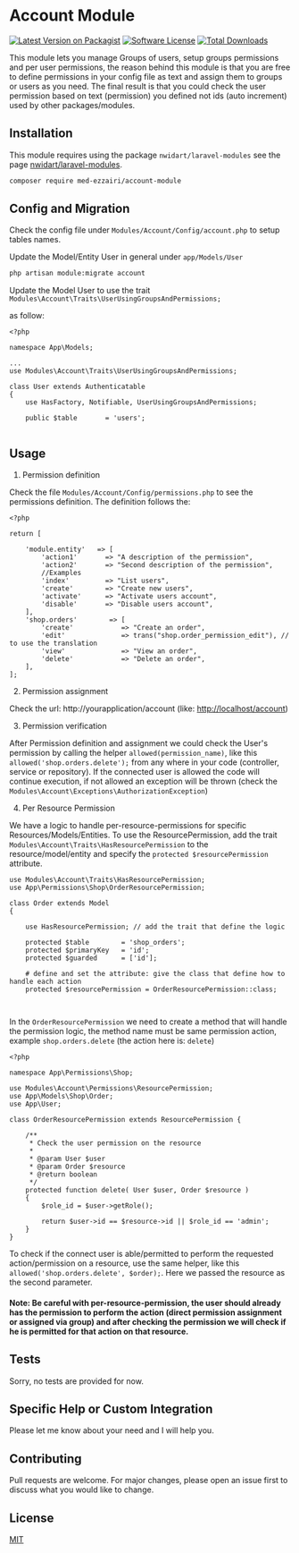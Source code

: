 # Account Module 

[![Latest Version on Packagist](https://img.shields.io/packagist/v/med-ezzairi/account-module.svg?style=flat-square)](https://packagist.org/packages/med-ezzairi/account-module)
[![Software License](https://img.shields.io/badge/license-MIT-brightgreen.svg?style=flat-square)](LICENSE.md)
[![Total Downloads](https://img.shields.io/packagist/dt/med-ezzairi/account-module.svg?style=flat-square)](https://packagist.org/packages/med-ezzairi/account-module)

This module lets you manage Groups of users, setup groups permissions and per user permissions, the reason behind this module is that you are free to define permissions in your config file as text and assign them to groups or users as you need. The final result is that you could check the user permission based on text (permission) you defined not ids (auto increment) used by other packages/modules.

## Installation

This module requires using the package `nwidart/laravel-modules` see the page [nwidart/laravel-modules](https://github.com/nWidart/laravel-modules).

```bash
composer require med-ezzairi/account-module
```

## Config and Migration

Check the config file under `Modules/Account/Config/account.php` to setup tables names.

Update the Model/Entity User in general under `app/Models/User`

```bash
php artisan module:migrate account
```

Update the Model User to use the trait `Modules\Account\Traits\UserUsingGroupsAndPermissions;`

as follow:
```
<?php

namespace App\Models;

...
use Modules\Account\Traits\UserUsingGroupsAndPermissions;

class User extends Authenticatable
{
    use HasFactory, Notifiable, UserUsingGroupsAndPermissions;
	
    public $table       = 'users';


```


## Usage

1. Permission definition

Check the file `Modules/Account/Config/permissions.php` to see the permissions definition.
The definition follows the:

```
<?php 

return [
    
    'module.entity'   => [
        'action1'     	=> "A description of the permission",
        'action2'  	    => "Second description of the permission",
        //Examples
        'index'     	=> "List users",
        'create'  	    => "Create new users",
        'activate' 		=> "Activate users account",
        'disable'     	=> "Disable users account",
    ],
    'shop.orders'        => [
        'create'            => "Create an order",
        'edit'              => trans("shop.order_permission_edit"), // to use the translation
        'view'              => "View an order",
        'delete'            => "Delete an order",
    ],
];
```

2. Permission assignment

Check the url: http://yourapplication/account (like: [http://localhost/account](http://localhost/account))

3. Permission verification

After Permission definition and assignment we could check the User's permission by calling the helper `allowed(permission_name)`, like this `allowed('shop.orders.delete');` from any where in your code (controller, service or repository). If the connected user is allowed the code will continue execution, if not allowed an exception will be thrown (check the `Modules\Account\Exceptions\AuthorizationException`)

4. Per Resource Permission

We have a logic to handle per-resource-permissions for specific Resources/Models/Entities. To use the ResourcePermission, add the trait `Modules\Account\Traits\HasResourcePermission` to the resource/model/entity and specify the `protected $resourcePermission` attribute.

```
use Modules\Account\Traits\HasResourcePermission;
use App\Permissions\Shop\OrderResourcePermission;

class Order extends Model
{
    
    use HasResourcePermission; // add the trait that define the logic
    
    protected $table        = 'shop_orders';
    protected $primaryKey   = 'id';
    protected $guarded      = ['id'];
    
    # define and set the attribute: give the class that define how to handle each action
    protected $resourcePermission = OrderResourcePermission::class;
	
	
```

In the `OrderResourcePermission` we need to create a method that will handle the permission logic, the method name must be same permission action, example `shop.orders.delete` (the action here is: `delete`)

```
<?php 

namespace App\Permissions\Shop;

use Modules\Account\Permissions\ResourcePermission;
use App\Models\Shop\Order;
use App\User;

class OrderResourcePermission extends ResourcePermission {
    
    /**
     * Check the user permission on the resource
     * 
     * @param User $user
     * @param Order $resource
     * @return boolean
     */
    protected function delete( User $user, Order $resource ) 
    {
        $role_id = $user->getRole();
        
        return $user->id == $resource->id || $role_id == 'admin';
    }
}

```

To check if the connect user is able/permitted to perform the requested action/permission on a resource, use the same helper, like this `allowed('shop.orders.delete', $order);`. Here we passed the resource as the second parameter.

#### Note: Be careful with per-resource-permission, the user should already has the permission to perform the action (direct permission assignment or assigned via group) and after checking the permission we will check if he is permitted for that action on that resource.

## Tests
Sorry, no tests are provided for now.

## Specific Help or Custom Integration

Please let me know about your need and I will help you.

## Contributing

Pull requests are welcome. For major changes, please open an issue first
to discuss what you would like to change.

## License

[MIT](https://choosealicense.com/licenses/mit/)